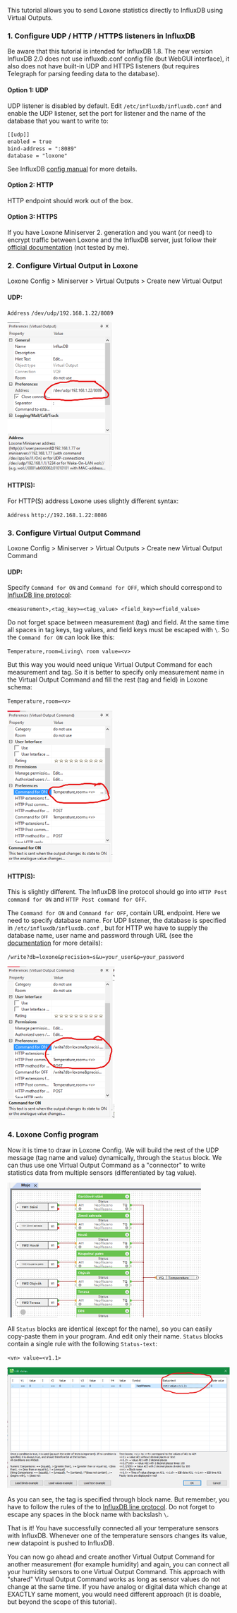 This tutorial allows you to send Loxone statistics directly to InfluxDB using Virtual Outputs. 

### 1. Configure UDP / HTTP / HTTPS listeners in InfluxDB

Be aware that this tutorial is intended for InfluxDB 1.8. The new version InfluxDB 2.0 does not use influxdb.conf config file (but WebGUI interface), it also does not have built-in UDP and HTTPS listeners (but requires Telegraph for parsing feeding data to the database).

#### Option 1: UDP

UDP listener is disabled by default. Edit `/etc/influxdb/influxdb.conf` and enable the UDP listener, set the port for listener and the name of the database that you want to write to:

```
[[udp]]
enabled = true
bind-address = ":8089"
database = "loxone"
```

See InfluxDB [config manual](https://docs.influxdata.com/influxdb/v1.8/administration/config/#udp-settings) for more details.

#### Option 2: HTTP

HTTP endpoint should work out of the box.

#### Option 3: HTTPS

If you have Loxone Miniserver 2. generation and you want (or need) to encrypt traffic between Loxone and the InfluxDB server, just follow their [official documentation](https://docs.influxdata.com/influxdb/v1.8/administration/https_setup/)  (not tested by me).

### 2. Configure Virtual Output in Loxone

Loxone Config > Miniserver > Virtual Outputs > Create new Virtual Output

#### UDP:

`Address` `/dev/udp/192.168.1.22/8089`

![07](\pics\07.png)

#### HTTP(S):

For HTTP(S) address Loxone uses slightly different syntax:

`Address` ` http://192.168.1.22:8086 `

### 3. Configure Virtual Output Command

Loxone Config > Miniserver > Virtual Outputs > Create new Virtual Output Command

#### UDP:

Specify `Command for ON` and `Command for OFF`, which should correspond to [InfluxDB line protocol](https://docs.influxdata.com/influxdb/v1.8/write_protocols/line_protocol_tutorial/):

`<measurement>,<tag_key>=<tag_value> <field_key>=<field_value>`

Do not forget space between measurement (tag) and field. At the same time all spaces in tag keys, tag values, and field keys must be escaped with `\`. So the `Command for ON` can look like this:

`Temperature,room=Living\ room value=<v>`

But this way you would need unique Virtual Output Command for each measurement and tag. So it is better to specify only measurement name in the Virtual Output Command and fill the rest (tag and field) in Loxone schema:

`Temperature,room=<v>`

![08](\pics\08.png)

#### HTTP(S):

This is slightly different. The InfluxDB line protocol should go into `HTTP Post command for ON` and `HTTP Post command for OFF`.

The `Command for ON` and `Command for OFF`, contain URL endpoint. Here we need to specify database name. For UDP listener, the database is specified in  `/etc/influxdb/influxdb.conf` , but for HTTP we have to supply the database name, user name and password through URL (see the [documentation](https://docs.influxdata.com/influxdb/v1.8/write_protocols/line_protocol_tutorial/#getting-data-in-the-database) for more details):

`/write?db=loxone&precision=s&u=your_user&p=your_password`

![09](\pics\09.png)

### 4. Loxone Config program

Now it is time to draw in Loxone Config. We will build the rest of the UDP message (tag name and value) dynamically, through the `Status` block. We can thus use one Virtual Output Command as a "connector" to write statistics data from multiple sensors (differentiated by tag value).

![10](\pics\10.png)

All `Status` blocks are identical (except for the name), so you can easily copy-paste them in your program. And edit only their name.  `Status` blocks contain a single rule with the following `Status-text`:

`<vn> value=<v1.1>`

![11](\pics\11.png)

As you can see, the tag is specified through block name. But remember, you have to follow the rules of the to [InfluxDB line protocol](https://docs.influxdata.com/influxdb/v1.8/write_protocols/line_protocol_tutorial/). Do not forget to escape any spaces in the block name with backslash `\`.

That is it! You have successfully connected all your temperature sensors with InfluxDB. Whenever one of the temperature sensors changes its value, new datapoint is pushed to InfluxDB.

You can now go ahead and create another Virtual Output Command for another measurement (for example humidity) and again, you can connect all your humidity sensors to one Virtual Output Command. This approach with "shared" Virtual Output Command works as long as sensor values do not change at the same time. If you have analog or digital data which change at EXACTLY same moment, you would need different approach (it is doable, but beyond the scope of this tutorial).

